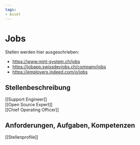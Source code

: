 ```yaml
---
tags:
- Asset
---
```

# Jobs

Stellen werden hier ausgeschrieben:

* <https://www.mint-system.ch/jobs>
* <https://jobapp.swissdevjobs.ch/company/jobs>
* <https://employers.indeed.com/o/jobs>

## Stellenbeschreibung

[[Support Engineer]]\
[[Open Source Expert]]\
[[Chief Operating Officer]]

## Anforderungen, Aufgaben, Kompetenzen

[[Stellenprofile]]
